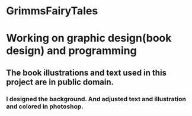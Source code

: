 # GrimmsFairyTales
# Working on graphic design(book design) and programming
## The book illustrations and text used in this project are in public domain.
### I designed the background. And adjusted text and illustration and colored in photoshop.
